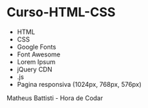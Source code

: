 # Curso-HTML-CSS

  - HTML
  - CSS
  - Google Fonts
  - Font Awesome
  - Lorem Ipsum
  - jQuery CDN
  - .js
  - Pagina responsiva  (1024px, 768px, 576px)


Matheus Battisti - Hora de Codar
